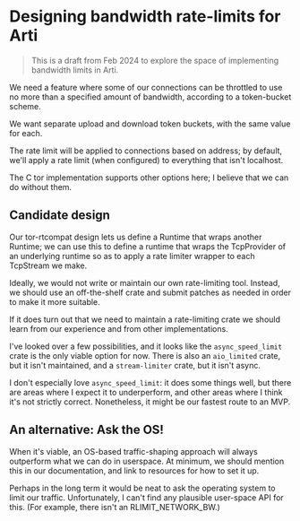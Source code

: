 # Designing bandwidth rate-limits for Arti

> This is a draft from Feb 2024 to explore the space
> of implementing bandwidth limits in Arti.


We need a feature where some of our connections can be throttled
to use no more than a specified amount of bandwidth,
according to a token-bucket scheme.

We want separate upload and download token buckets,
with the same value for each.

The rate limit will be applied to connections based on address;
by default, we'll apply a rate limit (when configured)
to everything that isn't localhost.

The C tor implementation supports other options here;
I believe that we can do without them.

## Candidate design

Our tor-rtcompat design lets us define a Runtime
that wraps another Runtime;
we can use this to define a runtime that wraps
the TcpProvider of an underlying runtime
so as to apply a rate limiter wrapper
to each TcpStream we make.

Ideally, we would not write or maintain our own rate-limiting tool.
Instead, we should use an off-the-shelf crate
and submit patches as needed in order to make it more suitable.

If it does turn out that we need to maintain a rate-limiting crate
we should learn from our experience and from other implementations.

I've looked over a few possibilities,
and it looks like the `async_speed_limit` crate
is the only viable option for now.
There is also an `aio_limited` crate, but it isn't maintained,
and a `stream-limiter` crate, but it isn't async.

I don't especially love `async_speed_limit`:
it does some things well,
but there are areas where I expect it to underperform,
and other areas where I think it's not strictly correct.
Nonetheless, it might be our fastest route to an MVP.

## An alternative: Ask the OS!

When it's viable, an OS-based traffic-shaping approach
will always outperform what we can do in userspace.
At minimum, we should mention this in our documentation,
and link to resources for how to set it up.

Perhaps in the long term it would be neat
to ask the operating system to limit our traffic.
Unfortunately, I can't find any plausible user-space API
for this.
(For example, there isn't an RLIMIT_NETWORK_BW.)
